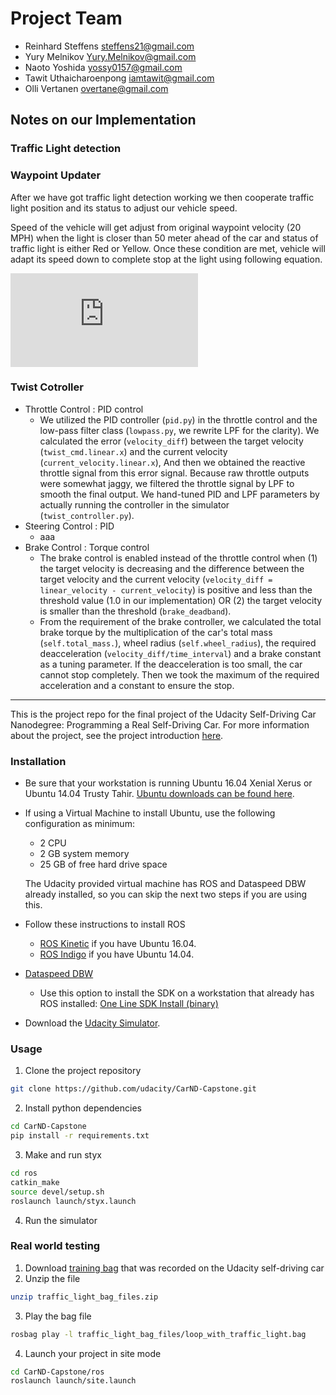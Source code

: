# Project Team

  * Reinhard Steffens steffens21@gmail.com
  * Yury Melnikov Yury.Melnikov@gmail.com
  * Naoto Yoshida yossy0157@gmail.com
  * Tawit Uthaicharoenpong iamtawit@gmail.com
  * Olli Vertanen overtane@gmail.com

## Notes on our Implementation

### Traffic Light detection

### Waypoint Updater
After we have got traffic light detection working we then cooperate traffic light position and its status to adjust our vehicle speed.

Speed of the vehicle will get adjust from original waypoint velocity (20 MPH) when the light is closer than 50 meter ahead of the car and status of traffic light is either Red or Yellow. Once these condition are met, vehicle will adapt its speed down to complete stop at the light using following equation.

![first equation](http://latex.codecogs.com/gif.latex?adjusted%5C_velocity%20%3D%20%7Bnext%5C_waypoint%5C_velocity%7D%20-%20%7B%5Cfrac%7Bnext%5C_waypoint%5C_%20velocity%7D%7Bdistant%5C_to%5C_traffic%5C%2C%20light%20-%20next%5C_waypoint%5C_position%7D%7D)

### Twist Cotroller
* Throttle Control : PID control
  * We utilized the PID controller (```pid.py```) in the throttle control and the low-pass filter class (```lowpass.py```, we rewrite LPF for the clarity). We calculated the error (```velocity_diff```) between the target velocity (```twist_cmd.linear.x```) and the current velocity (```current_velocity.linear.x```), And then we obtained the reactive throttle signal from this error signal. Because raw throttle outputs were somewhat jaggy, we filtered the throttle signal by LPF to smooth the final output. We hand-tuned PID and LPF parameters by actually running the controller in the simulator (```twist_controller.py```).
* Steering Control : PID
  * aaa
* Brake Control : Torque control
  * The brake control is enabled instead of the throttle control when (1) the target velocity is decreasing and the difference between the target velocity and the current velocity (```velocity_diff = linear_velocity - current_velocity```) is positive and less than the threshold value (1.0 in our implementation) OR (2) the target velocity is smaller than the threshold (```brake_deadband```).
  * From the requirement of the brake controller, we calculated the total brake torque by the multiplication of the car's total mass (```self.total_mass.```), wheel radius (```self.wheel_radius```), the required deacceleration (```velocity_diff/time_interval```) and a brake constant as a tuning parameter. If the deacceleration is too small, the car cannot stop completely. Then we took the maximum of the required acceleration and a constant to ensure the stop.

***

This is the project repo for the final project of the Udacity Self-Driving Car Nanodegree: Programming a Real Self-Driving Car. For more information about the project, see the project introduction [here](https://classroom.udacity.com/nanodegrees/nd013/parts/6047fe34-d93c-4f50-8336-b70ef10cb4b2/modules/e1a23b06-329a-4684-a717-ad476f0d8dff/lessons/462c933d-9f24-42d3-8bdc-a08a5fc866e4/concepts/5ab4b122-83e6-436d-850f-9f4d26627fd9).

### Installation

* Be sure that your workstation is running Ubuntu 16.04 Xenial Xerus or Ubuntu 14.04 Trusty Tahir. [Ubuntu downloads can be found here](https://www.ubuntu.com/download/desktop).
* If using a Virtual Machine to install Ubuntu, use the following configuration as minimum:
  * 2 CPU
  * 2 GB system memory
  * 25 GB of free hard drive space

  The Udacity provided virtual machine has ROS and Dataspeed DBW already installed, so you can skip the next two steps if you are using this.

* Follow these instructions to install ROS
  * [ROS Kinetic](http://wiki.ros.org/kinetic/Installation/Ubuntu) if you have Ubuntu 16.04.
  * [ROS Indigo](http://wiki.ros.org/indigo/Installation/Ubuntu) if you have Ubuntu 14.04.
* [Dataspeed DBW](https://bitbucket.org/DataspeedInc/dbw_mkz_ros)
  * Use this option to install the SDK on a workstation that already has ROS installed: [One Line SDK Install (binary)](https://bitbucket.org/DataspeedInc/dbw_mkz_ros/src/81e63fcc335d7b64139d7482017d6a97b405e250/ROS_SETUP.md?fileviewer=file-view-default)
* Download the [Udacity Simulator](https://github.com/udacity/CarND-Capstone/releases/tag/v1.2).

### Usage

1. Clone the project repository
```bash
git clone https://github.com/udacity/CarND-Capstone.git
```

2. Install python dependencies
```bash
cd CarND-Capstone
pip install -r requirements.txt
```
3. Make and run styx
```bash
cd ros
catkin_make
source devel/setup.sh
roslaunch launch/styx.launch
```
4. Run the simulator

### Real world testing
1. Download [training bag](https://drive.google.com/file/d/0B2_h37bMVw3iYkdJTlRSUlJIamM/view?usp=sharing) that was recorded on the Udacity self-driving car
2. Unzip the file
```bash
unzip traffic_light_bag_files.zip
```
3. Play the bag file
```bash
rosbag play -l traffic_light_bag_files/loop_with_traffic_light.bag
```
4. Launch your project in site mode
```bash
cd CarND-Capstone/ros
roslaunch launch/site.launch
```
